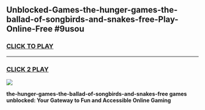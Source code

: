 
## Unblocked-Games-the-hunger-games-the-ballad-of-songbirds-and-snakes-free-Play-Online-Free #9usou
<h3>
<a href="https://us.freeplayer.one?title=the-hunger-games-the-ballad-of-songbirds-and-snakes-free&ref=10M">CLICK TO PLAY</a></h3>
<hr>

<h3>
<a href="https://us.freeplayer.one?title=the-hunger-games-the-ballad-of-songbirds-and-snakes-free&ref=10M">CLICK 2 PLAY</a>
  
</h3>

<a href="https://us.freeplayer.one?title=the-hunger-games-the-ballad-of-songbirds-and-snakes-free&ref=10M"><img src="https://clearcache.store/games.png"></a>


**the-hunger-games-the-ballad-of-songbirds-and-snakes-free games unblocked: Your Gateway to Fun and Accessible Online Gaming**
